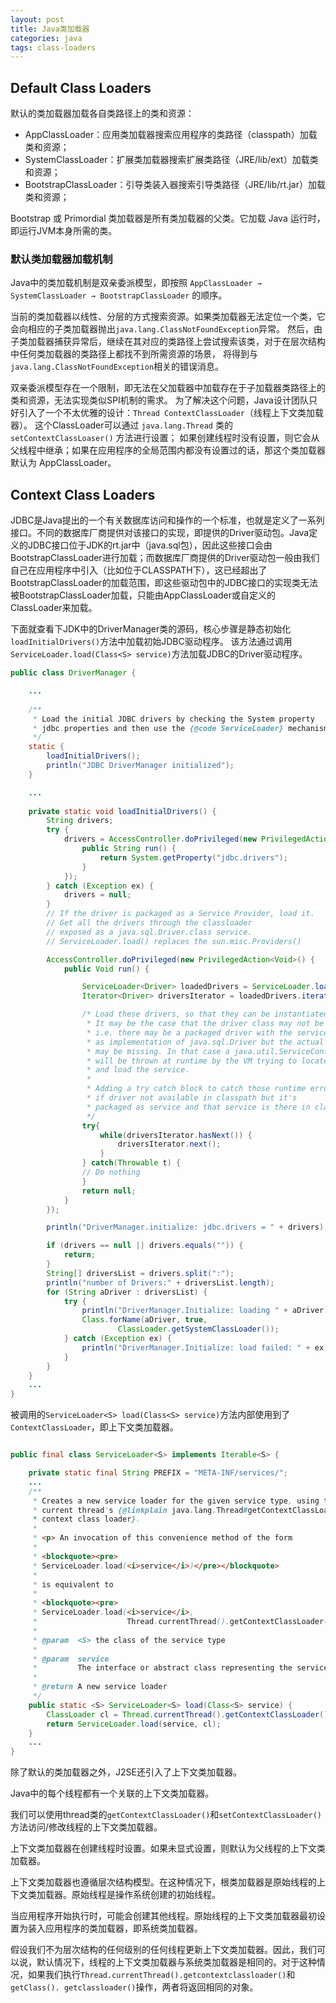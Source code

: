 ```yaml
---
layout: post
title: Java类加载器
categories: java
tags: class-loaders
---
```


## Default Class Loaders

默认的类加载器加载各自类路径上的类和资源：

- AppClassLoader：应用类加载器搜索应用程序的类路径（classpath）加载类和资源；
- SystemClassLoader：扩展类加载器搜索扩展类路径（JRE/lib/ext）加载类和资源；
- BootstrapClassLoader：引导类装入器搜索引导类路径（JRE/lib/rt.jar）加载类和资源；

Bootstrap 或 Primordial 类加载器是所有类加载器的父类。它加载 Java 运行时，即运行JVM本身所需的类。

### 默认类加载器加载机制

Java中的类加载机制是双亲委派模型，即按照 `AppClassLoader → SystemClassLoader → BootstrapClassLoader` 的顺序。

当前的类加载器以线性、分层的方式搜索资源。如果类加载器无法定位一个类，它会向相应的子类加载器抛出`java.lang.ClassNotFoundException`异常。
然后，由子类加载器捕获异常后，继续在其对应的类路径上尝试搜索该类，对于在层次结构中任何类加载器的类路径上都找不到所需资源的场景，
将得到与`java.lang.ClassNotFoundException`相关的错误消息。

双亲委派模型存在一个限制，即无法在父加载器中加载存在于子加载器类路径上的类和资源，无法实现类似SPI机制的需求。
为了解决这个问题，Java设计团队只好引入了一个不太优雅的设计：`Thread ContextClassLoader`（线程上下文类加载器）。
这个ClassLoader可以通过 `java.lang.Thread` 类的 `setContextClassLoaser()` 方法进行设置；
如果创建线程时没有设置，则它会从父线程中继承；如果在应用程序的全局范围内都没有设置过的话，那这个类加载器默认为 AppClassLoader。

## Context Class Loaders

JDBC是Java提出的一个有关数据库访问和操作的一个标准，也就是定义了一系列接口。不同的数据库厂商提供对该接口的实现，即提供的Driver驱动包。Java定义的JDBC接口位于JDK的rt.jar中（java.sql包），因此这些接口会由BootstrapClassLoader进行加载；而数据库厂商提供的Driver驱动包一般由我们自己在应用程序中引入（比如位于CLASSPATH下），这已经超出了BootstrapClassLoader的加载范围，即这些驱动包中的JDBC接口的实现类无法被BootstrapClassLoader加载，只能由AppClassLoader或自定义的ClassLoader来加载。

下面就查看下JDK中的DriverManager类的源码，核心步骤是静态初始化`loadInitialDrivers()`方法中加载初始JDBC驱动程序。
该方法通过调用`ServiceLoader.load(Class<S> service)`方法加载JDBC的Driver驱动程序。

```java
public class DriverManager {

    ...
    
    /**
     * Load the initial JDBC drivers by checking the System property
     * jdbc.properties and then use the {@code ServiceLoader} mechanism
     */
    static {
        loadInitialDrivers();
        println("JDBC DriverManager initialized");
    }

    ...
    
    private static void loadInitialDrivers() {
        String drivers;
        try {
            drivers = AccessController.doPrivileged(new PrivilegedAction<String>() {
                public String run() {
                    return System.getProperty("jdbc.drivers");
                }
            });
        } catch (Exception ex) {
            drivers = null;
        }
        // If the driver is packaged as a Service Provider, load it.
        // Get all the drivers through the classloader
        // exposed as a java.sql.Driver.class service.
        // ServiceLoader.load() replaces the sun.misc.Providers()

        AccessController.doPrivileged(new PrivilegedAction<Void>() {
            public Void run() {

                ServiceLoader<Driver> loadedDrivers = ServiceLoader.load(Driver.class);
                Iterator<Driver> driversIterator = loadedDrivers.iterator();

                /* Load these drivers, so that they can be instantiated.
                 * It may be the case that the driver class may not be there
                 * i.e. there may be a packaged driver with the service class
                 * as implementation of java.sql.Driver but the actual class
                 * may be missing. In that case a java.util.ServiceConfigurationError
                 * will be thrown at runtime by the VM trying to locate
                 * and load the service.
                 *
                 * Adding a try catch block to catch those runtime errors
                 * if driver not available in classpath but it's
                 * packaged as service and that service is there in classpath.
                 */
                try{
                    while(driversIterator.hasNext()) {
                        driversIterator.next();
                    }
                } catch(Throwable t) {
                // Do nothing
                }
                return null;
            }
        });

        println("DriverManager.initialize: jdbc.drivers = " + drivers);

        if (drivers == null || drivers.equals("")) {
            return;
        }
        String[] driversList = drivers.split(":");
        println("number of Drivers:" + driversList.length);
        for (String aDriver : driversList) {
            try {
                println("DriverManager.Initialize: loading " + aDriver);
                Class.forName(aDriver, true,
                        ClassLoader.getSystemClassLoader());
            } catch (Exception ex) {
                println("DriverManager.Initialize: load failed: " + ex);
            }
        }
    }
    ...
}
```

被调用的`ServiceLoader<S> load(Class<S> service)`方法内部使用到了`ContextClassLoader`，即上下文类加载器。

```java

public final class ServiceLoader<S> implements Iterable<S> {

    private static final String PREFIX = "META-INF/services/";
    ...
    /**
     * Creates a new service loader for the given service type, using the
     * current thread's {@linkplain java.lang.Thread#getContextClassLoader
     * context class loader}.
     *
     * <p> An invocation of this convenience method of the form
     *
     * <blockquote><pre>
     * ServiceLoader.load(<i>service</i>)</pre></blockquote>
     *
     * is equivalent to
     *
     * <blockquote><pre>
     * ServiceLoader.load(<i>service</i>,
     *                    Thread.currentThread().getContextClassLoader())</pre></blockquote>
     *
     * @param  <S> the class of the service type
     *
     * @param  service
     *         The interface or abstract class representing the service
     *
     * @return A new service loader
     */
    public static <S> ServiceLoader<S> load(Class<S> service) {
        ClassLoader cl = Thread.currentThread().getContextClassLoader();
        return ServiceLoader.load(service, cl);
    }
    ...
}
```

除了默认的类加载器之外，J2SE还引入了上下文类加载器。

Java中的每个线程都有一个关联的上下文类加载器。

我们可以使用thread类的`getContextClassLoader()`和`setContextClassLoader()`方法访问/修改线程的上下文类加载器。

上下文类加载器在创建线程时设置。如果未显式设置，则默认为父线程的上下文类加载器。

上下文类加载器也遵循层次结构模型。在这种情况下，根类加载器是原始线程的上下文类加载器。原始线程是操作系统创建的初始线程。

当应用程序开始执行时，可能会创建其他线程。原始线程的上下文类加载器最初设置为装入应用程序的类加载器，即系统类加载器。

假设我们不为层次结构的任何级别的任何线程更新上下文类加载器。因此，我们可以说，默认情况下，线程的上下文类加载器与系统类加载器是相同的。对于这种情况，如果我们执行`Thread.currentThread().getcontextclassloader()`和`getClass(). getclassloader()`操作，两者将返回相同的对象。
